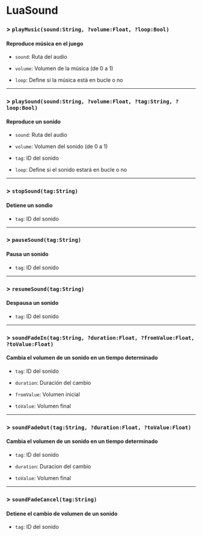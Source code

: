 # LuaSound

### > `playMusic(sound:String, ?volume:Float, ?loop:Bool)`

#### Reproduce música en el juego 

- `sound`: Ruta del audio 

- `volume`: Volumen de la música (de 0 a 1) 

- `loop`: Define si la música está en bucle o no 

---

### > `playSound(sound:String, ?volume:Float, ?tag:String, ?loop:Bool)`

#### Reproduce un sonido 

- `sound`: Ruta del audio 

- `volume`: Volumen del sonido (de 0 a 1) 

- `tag`: ID del sonido 

- `loop`: Define si el sonido estará en bucle o no 

---

### > `stopSound(tag:String)`

#### Detiene un sondio 

- `tag`: ID del sonido 

---

### > `pauseSound(tag:String)`

#### Pausa un sonido 

- `tag`: ID del sonido 

---

### > `resumeSound(tag:String)`

#### Despausa un sonido 

- `tag`: ID del sonido 

---

### > `soundFadeIn(tag:String, ?duration:Float, ?fromValue:Float, ?toValue:Float)`

#### Cambia el volumen de un sonido en un tiempo determinado 

- `tag`: ID del sonido 

- `duration`: Duración del cambio 

- `fromValue`: Volumen inicial 

- `toValue`: Volumen final 

---

### > `soundFadeOut(tag:String, ?duration:Float, ?toValue:Float)`

#### Cambia el volumen de un sonido en un tiempo determinado 

- `tag`: ID del sonido 

- `duration`: Duracion del cambio 

- `toValue`: Volumen final 

---

### > `soundFadeCancel(tag:String)`

#### Detiene el cambio de volumen de un sonido 

- `tag`: ID del sonido 

